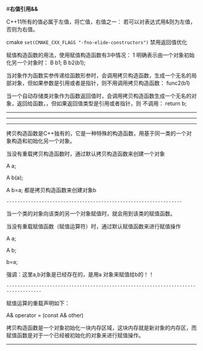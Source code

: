 #**右值引用&&**

C++11所有的值必属于左值，将亡值，右值之一：
若可以对表达式用&则为左值，否则为右值。

cmake `set(CMAKE_CXX_FLAGS "-fno-elide-constructors")` 禁用返回值优化

赋值构造函数的用法，使用赋值构造函数有3中情况： 
1 明确表示由一个对象初始化另一个对象时： 
B b1; B b2(b1);

当对象作为函数实参传递给函数形参时，会调用拷贝构造函数，生成一个无名的局部对象，但如果参数是引用或者是指针，则不用调用拷贝构造函数： 
func2(b1)

当一个自动存储类对象作为函数返回值时，会调用拷贝构造函数生成一个无名的对象，返回给函数，，但如果返回值类型是引用或者指针，则 不调用： 
return b;

***
---
___

拷贝构造函数是C++独有的，它是一种特殊的构造函数，用基于同一类的一个对象构造和初始化另一个对象。

当没有重载拷贝构造函数时，通过默认拷贝构造函数来创建一个对象

A a;

A b(a);

A b=a;  都是拷贝构造函数来创建对象b

`-----------------------------------------------------------------`

当一个类的对象向该类的另一个对象赋值时，就会用到该类的赋值函数。

当没有重载赋值函数（赋值运算符）时，通过默认赋值函数来进行赋值操作

A a;

A b;

b=a; 

强调：这里a,b对象是已经存在的，是用a 对象来赋值给b的！！

`-----------------------------------------------------------------------------------`

赋值运算的重载声明如下：

A& operator = (const A& other)
  
拷贝构造函数是一个对象初始化一块内存区域，这块内存就是新对象的内存区，而赋值函数是对于一个已经被初始化的对象来进行赋值操作。

---

